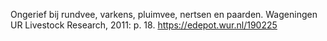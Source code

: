 Ongerief bij rundvee, varkens, pluimvee, nertsen en paarden. Wageningen UR Livestock Research, 2011: p. 18. https://edepot.wur.nl/190225
